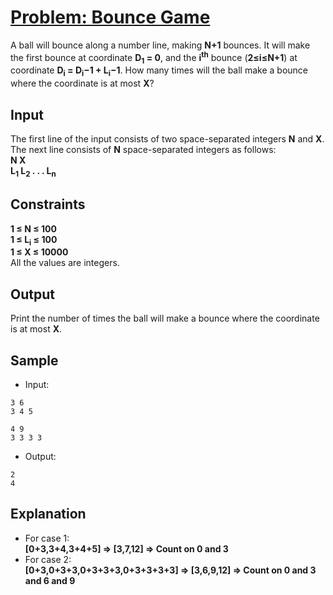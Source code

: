 # [Problem: Bounce Game](https://my.newtonschool.co/playground/code/diabxuw5ll3o)

A ball will bounce along a number line, making **N+1** bounces. It will make the first bounce at coordinate **D<sub>1</sub> = 0**, and the **i<sup>th</sup>** bounce (**2≤i≤N+1**) at coordinate **D<sub>i</sub> = D<sub>i</sub>−1 + L<sub>i</sub>−1**. How many times will the ball make a bounce where the coordinate is at most **X**?

## Input

The first line of the input consists of two space-separated integers **N** and **X**. The next line consists of **N** space-separated integers as follows: <br>
**N X** <br>
**L<sub>1</sub> L<sub>2</sub> . . . L<sub>n</sub>**

## Constraints

**1 ≤ N ≤ 100** <br>
**1 ≤ L<sub>i</sub> ≤ 100** <br>
**1 ≤ X ≤ 10000** <br>
All the values are integers.

## Output

Print the number of times the ball will make a bounce where the coordinate is at most **X**.

## Sample

- Input:
```
3 6
3 4 5

4 9
3 3 3 3 
```

- Output:
```
2
4
```

## Explanation

- For case 1: <br> **[0+3,3+4,3+4+5] => [3,7,12] => Count on 0 and 3** <br>
- For case 2: <br> **[0+3,0+3+3,0+3+3+3,0+3+3+3+3] => [3,6,9,12] => Count on 0 and 3 and 6 and 9**
